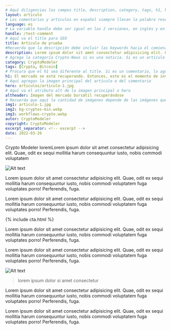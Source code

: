 ```yaml
---
# Aquí diligencias los campos title, description, category, tags, h1, hero, altheader, img1, img2, img3, autor y date
layout: articulo
# Los comentarios y artículos en español siempre llevan la palabra reservada "es"
language: es
# La variable handle debe ser igual en las 2 versiones, en inglés y en español.
handle: /test-comment
# Aquí va el title para SEO
title: Artículo de prueba
#Recuerda que la descripción debe incluir las keywords hacia el comienzo de la oración
description: Lorem ipsum dolor sit amet consectetur adipisicing elit. Quae, odit ex sequi mollitia harum consequuntur iusto, nobis commodi voluptatem
# Agrega la categoría Crypto-News si es una noticia. Si es un artículo escoge el nombre.
category: CryptoModeler
tags: [Crypto, Bitcoin]
# Procura que el h1 sea diferente al title. Si es un comentario, lo agregas aquí. Si es un artículo, agregas el título del artículo.
h1: El mercado se está recuperando. Entonces, este es el momento de invertir. No pierdas esta valiosa oportunidad.
# Aquí agregas la imagen principal del artículo o del comentario
hero: articulos/articulo-1.jpg
# Aquí va el atributo alt de la imagen principal o hero
altheader: Imagen del mercado bursátil recuperándose
# Recuerda que aquí la cantidad de imágenes depende de las imágenes que lleva el artículo. Si solo lleva 1 imagen, debes agregar la imagen en la carpeta img, y poner solo el nombre de la imagen aquí con su extensión. La ruta ya está programada en el código de la imagen que está en el contenido.
img1: articulo-1.jpg
img2: bg-cryptos-min.webp
img3: workflows-crypto.webp
autor: CryptoModeler
copyright: CryptoModeler
excerpt_separator: <!-- excerpt -->
date: 2022-03-26
---
```


Crypto Modeler loremLorem ipsum dolor sit amet consectetur adipisicing elit. Quae, odit ex sequi mollitia harum consequuntur iusto, nobis commodi voluptatem

<!-- excerpt -->

<!-- Este es el código para insertar imágenes. La sección que dice Alt text es para el atributo Alt. Luego puedes cambiar la sección que dice title text para agregar un título a tu imagen. No debes cambiar nada más. Solo recuerda que si aquí dice "img1" debes poner el nombre de la imagen en el frontmatter con la variable img1:nombre de la imagen -->
![Alt text]({{site.baseurl}}/img/articulos/{{page.img1}} "title text")

Lorem ipsum dolor sit amet consectetur adipisicing elit. Quae, odit ex sequi mollitia harum consequuntur iusto, nobis commodi voluptatem fuga voluptates porro! Perferendis, fuga.

Lorem ipsum dolor sit amet consectetur adipisicing elit. Quae, odit ex sequi mollitia harum consequuntur iusto, nobis commodi voluptatem fuga voluptates porro! Perferendis, fuga.

{% include cta.html %}

Lorem ipsum dolor sit amet consectetur adipisicing elit. Quae, odit ex sequi mollitia harum consequuntur iusto, nobis commodi voluptatem fuga voluptates porro! Perferendis, fuga.

Lorem ipsum dolor sit amet consectetur adipisicing elit. Quae, odit ex sequi mollitia harum consequuntur iusto, nobis commodi voluptatem fuga voluptates porro! Perferendis, fuga.

![Alt text]({{site.baseurl}}/img/{{page.img3}} "title text")

>lorem ipsum dolor si amet consectetur

Lorem ipsum dolor sit amet consectetur adipisicing elit. Quae, odit ex sequi mollitia harum consequuntur iusto, nobis commodi voluptatem fuga voluptates porro! Perferendis, fuga.

Lorem ipsum dolor sit amet consectetur adipisicing elit. Quae, odit ex sequi mollitia harum consequuntur iusto, nobis commodi voluptatem fuga voluptates porro! Perferendis, fuga.
